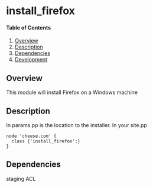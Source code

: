 # install_firefox

#### Table of Contents
1. [Overview](#overview)
2. [Description](#description)
3. [Dependencies](#dependencies)
4. [Development](#development)

## Overview
This module will install Firefox on a Windows machine

## Description
In params.pp is the location to the installer.
In your site.pp
```puppet
node 'cheese.com' {
  class {'install_firefox':}
}
```

## Dependencies
staging
ACL
